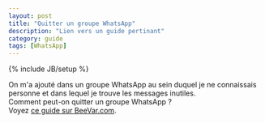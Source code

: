 ```yaml
---
layout: post
title: "Quitter un groupe WhatsApp"
description: "Lien vers un guide pertinant"
category: guide
tags: [WhatsApp]
---
```

{% include JB/setup %}

On m'a ajouté dans un groupe WhatsApp au sein duquel je ne connaissais
personne et dans lequel je trouve les messages inutiles.  
Comment peut-on quitter un groupe WhatsApp ?  
Voyez [ce guide sur BeeVar.com][src].

[src]: http://www.beevar.com/quitter-le-groupe-whatsapp-comment-cela-fonctionne
